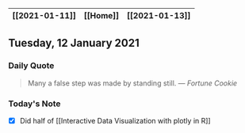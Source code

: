 | [[2021-01-11]] | [[Home]] | [[2021-01-13]] |
| :------------: | :------: | :------------: |

## Tuesday, 12 January 2021

### Daily Quote
> Many a false step was made by standing still.
> &mdash; <cite>Fortune Cookie</cite>

### Today's Note

- [x] Did half of [[Interactive Data Visualization with plotly in R]]
